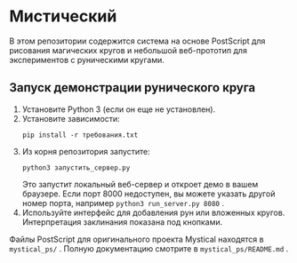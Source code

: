 # Мистический

В этом репозитории содержится система на основе PostScript для рисования магических кругов и небольшой веб-прототип для экспериментов с руническими кругами.

## Запуск демонстрации рунического круга

1. Установите Python 3 (если он еще не установлен).
2. Установите зависимости:
   ```баш
   pip install -r требования.txt
   ```
3. Из корня репозитория запустите:
   ```баш
   python3 запустить_сервер.py
   ```
   Это запустит локальный веб-сервер и откроет демо в вашем браузере. Если порт
   8000 недоступен, вы можете указать другой номер порта, например
   `python3 run_server.py 8080` .
4. Используйте интерфейс для добавления рун или вложенных кругов. Интерпретация заклинания показана под кнопками.

Файлы PostScript для оригинального проекта Mystical находятся в `mystical_ps/` . Полную документацию
 смотрите в `mystical_ps/README.md` .